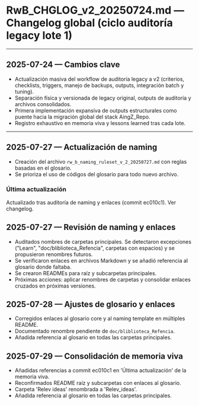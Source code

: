 # RwB_CHGLOG_v2_20250724.md — Changelog global (ciclo auditoría legacy lote 1)

---

## 2025-07-24 — Cambios clave
- Actualización masiva del workflow de auditoría legacy a v2 (criterios, checklists, triggers, manejo de backups, outputs, integración batch y tuning).
- Separación física y versionada de legacy original, outputs de auditoría y archivos consolidados.
- Primera implementación expansiva de outputs estructurales como puente hacia la migración global del stack AingZ_Repo.
- Registro exhaustivo en memoria viva y lessons learned tras cada lote.

---

## 2025-07-27 — Actualización de naming
- Creación del archivo `rw_b_naming_ruleset_v_2_20250727.md` con reglas basadas en el glosario.
- Se prioriza el uso de códigos del glosario para todo nuevo archivo.


### Última actualización

Actualizado tras auditoría de naming y enlaces (commit ec010c1). Ver changelog.


## 2025-07-27 — Revisión de naming y enlaces
- Auditados nombres de carpetas principales. Se detectaron excepciones ("Learn", "doc/bliblioteca_Refencia", carpetas con espacios) y se propusieron renombres futuros.
- Se verificaron enlaces en archivos Markdown y se añadió referencia al glosario donde faltaba.
- Se crearon READMEs para raíz y subcarpetas principales.
- Próximas acciones: aplicar renombres de carpetas y consolidar enlaces cruzados en próximas versiones.

## 2025-07-28 — Ajustes de glosario y enlaces
- Corregidos enlaces al glosario core y al naming template en múltiples README.
- Documentado renombre pendiente de `doc/bliblioteca_Refencia`.
- Añadida referencia al glosario en todas las carpetas principales.
## 2025-07-29 — Consolidación de memoria viva
- Añadidas referencias a commit ec010c1 en 'Última actualización' de la memoria viva.
- Reconfirmados README raíz y subcarpetas con enlaces al glosario.
- Carpeta 'Relev ideas' renombrada a 'Relev_ideas'.
- Añadida referencia al glosario en todas las carpetas principales.
